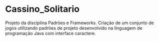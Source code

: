 # Cassino_Solitario
Projeto da disciplina Padrões e Frameworks. Criação de um conjunto de jogos utilizando padrões de projeto desenvolvido na linguagem de programação Java com interface caractere.
